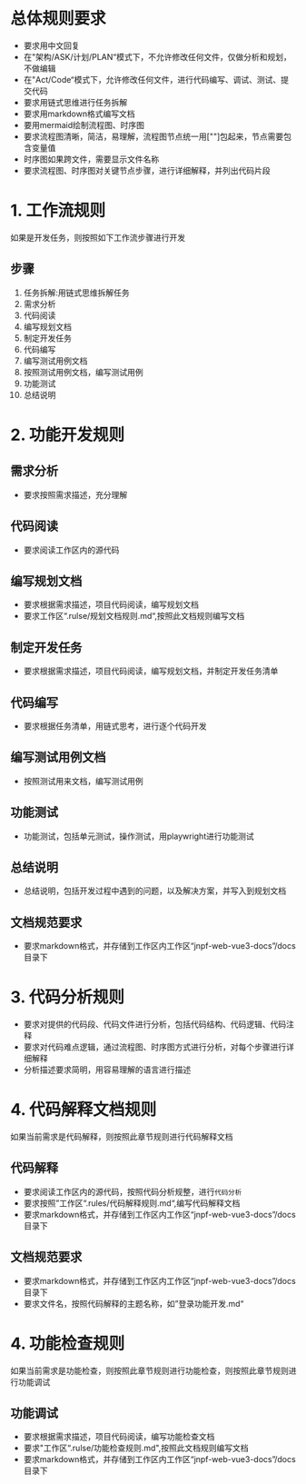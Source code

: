 # 总体规则要求
- 要求用中文回复
- 在"架构/ASK/计划/PLAN“模式下，不允许修改任何文件，仅做分析和规划，不做编辑
- 在"Act/Code“模式下，允许修改任何文件，进行代码编写、调试、测试、提交代码
- 要求用链式思维进行任务拆解
- 要求用markdown格式编写文档
- 要用mermaid绘制流程图、时序图
- 要求流程图清晰，简洁，易理解，流程图节点统一用[""]包起来，节点需要包含变量值
- 时序图如果跨文件，需要显示文件名称
- 要求流程图、时序图对关键节点步骤，进行详细解释，并列出代码片段
# 1. 工作流规则
如果是开发任务，则按照如下工作流步骤进行开发
## 步骤
1. 任务拆解:用链式思维拆解任务
2. 需求分析
3. 代码阅读
4. 编写规划文档
5. 制定开发任务
6. 代码编写
7. 编写测试用例文档
8. 按照测试用例文档，编写测试用例
9. 功能测试
10. 总结说明
   
# 2. 功能开发规则
## 需求分析
   -  要求按照需求描述，充分理解
## 代码阅读
   -  要求阅读工作区内的源代码
## 编写规划文档
   -  要求根据需求描述，项目代码阅读，编写规划文档
   -  要求工作区“.rulse/规划文档规则.md“,按照此文档规则编写文档
## 制定开发任务
   -  要求根据需求描述，项目代码阅读，编写规划文档，并制定开发任务清单
## 代码编写
   -  要求根据任务清单，用链式思考，进行逐个代码开发
## 编写测试用例文档
   -  按照测试用来文档，编写测试用例
## 功能测试
   -  功能测试，包括单元测试，操作测试，用playwright进行功能测试
## 总结说明
   -  总结说明，包括开发过程中遇到的问题，以及解决方案，并写入到规划文档
## 文档规范要求  
   -  要求markdown格式，并存储到工作区内工作区“jnpf-web-vue3-docs”/docs目录下

# 3. 代码分析规则
   - 要求对提供的代码段、代码文件进行分析，包括代码结构、代码逻辑、代码注释
   - 要求对代码难点逻辑，通过流程图、时序图方式进行分析，对每个步骤进行详细解释
   - 分析描述要求简明，用容易理解的语言进行描述
  
# 4. 代码解释文档规则
如果当前需求是代码解释，则按照此章节规则进行代码解释文档
## 代码解释
   -  要求阅读工作区内的源代码，按照代码分析规整，进行`代码分析`
   -  要求按照”工作区“.rules/代码解释规则.md“,编写代码解释文档
   -  要求markdown格式，并存储到工作区内工作区“jnpf-web-vue3-docs”/docs目录下
## 文档规范要求  
   -  要求markdown格式，并存储到工作区内工作区“jnpf-web-vue3-docs”/docs目录下
   -  要求文件名，按照代码解释的主题名称，如”登录功能开发.md“


# 4. 功能检查规则
如果当前需求是功能检查，则按照此章节规则进行功能检查，则按照此章节规则进行功能调试
## 功能调试
   -  要求根据需求描述，项目代码阅读，编写功能检查文档
   -  要求"工作区“.rulse/功能检查规则.md",按照此文档规则编写文档       
   -  要求markdown格式，并存储到工作区内工作区“jnpf-web-vue3-docs”/docs目录下
